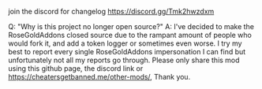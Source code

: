 join the discord for changelog
https://discord.gg/Tmk2hwzdxm

Q: "Why is this project no longer open source?"
A: I've decided to make the RoseGoldAddons closed source due to the rampant amount of people who would fork it, and add a token logger or sometimes even worse.
I try my best to report every single RoseGoldAddons impersonation I can find but unfortunately not all my reports go through. Please only share this mod using this github page, the discord link or https://cheatersgetbanned.me/other-mods/, Thank you.
